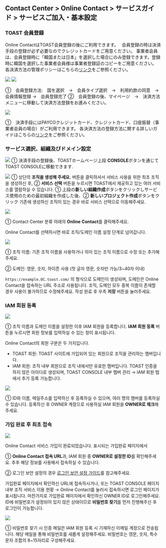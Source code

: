 ## Contact Center > Online Contact > サービスガイド > サービスご加入・基本設定 

### TOAST 会員登録

Online ContactはTOAST会員登録の後にご利用できます。　
会員登録の時は決済手段の登録が必ず必要なのでクレジットカードをご用意ください。
事業者会員は、会員登録時に「韓国または日本」を選択した場合にのみ登録できます。登録時に韓国を選択した事業者会員様は事業者登録証のコピーをご用意ください。
各決済方法の管理ポリシーはこちらの[リンク](https://docs.toast.com/ja/TOAST/ja/user-guide/#_8)をご参照ください。

![](http://static.toastoven.net/prod_contact_center/1.3.1-(1).png)
![](http://static.toastoven.net/prod_contact_center/1.3.1–(2).png)

①　会員登録方法:　国を選択　→　会員タイプ選択　→　利用約款の同意　→　会員情報登録 →　会員登録完了
②　会員登録の後、マイページ　→　決済方法メニューに移動して決済方法登録をお進みください。　

![](http://static.toastoven.net/prod_contact_center/1.3.1-(3).png)

①　決済手段にはPAYCOクレジットカード、クレジットカード、口座振替（事業者会員の場合）がご利用できます。
各決済方法の登録方法に関する詳しいガイドはこちらの[リンク](https://docs.toast.com/ja/TOAST/ja/user-guide/#_9)をご参照ください。

### サービス選択、組織及びドメイン設定

![](http://static.toastoven.net/prod_contact_center/1.3.2-(1).png)
① 決済手段の登録後、TOASTホームページ上段 **CONSOLE**ボタンを通じてTOAST CONSOLEに移動できます. 

![](http://static.toastoven.net/prod_contact_center/1.3.2-(2).png)
① 상단의 **조직을 생성해 주세요.** 버튼을 클릭하셔서 서비스 사용을 위한 최초 조직을 생성하신 후, ② **서비스 선택** 버튼을 누르시면 TOAST에서 제공하고 있는 여러 서비스를 열람하실 수 있습니다. 
① 上段の**新しい組織作成**ボタンをクリックしサービス使用のための最初組織を作成した後、② **新しいプロジェクト作成**ボタンをクリック
기존에 생성하신 조직이 있는 경우 바로 서비스 선택으로 이동해주세요.

![](http://static.toastoven.net/prod_contact_center/1.3.2-(3).png)

① Contact Center 분류 아래의 **Online Contact**를 클릭해주세요. 

Online Contact를 선택하시면 바로 조직/도메인 이름 설정 단계로 넘어갑니다.

![](http://static.toastoven.net/prod_contact_center/1.3.2-(4).png)

① 조직 이름: 기존 조직 이름을 사용하거나 의미 있는 조직 이름으로 수정 또는 추가해주세요.

② 도메인: 영문, 숫자, 하이픈 사용 (첫 글자 영문, 숫자만 가능/3~40자 이내)

`https://example.OC.toast.com/` 의 형식으로 도메인이 생성되며, 도메인은 Online Contact을 접속하는 URL 주소로 사용됩니다.
조직, 도메인 모두 중복 이름이 존재할 경우 사용이 불가하므로 수정해주세요. 작성 완료 후 우측 **저장** 버튼을 눌러주세요.



### IAM 회원 등록

![](http://static.toastoven.net/prod_contact_center/1.3.3-(1).png)

① 조직 이름과 도메인 이름을 설정한 이후 IAM 회원을 등록합니다. **IAM 회원 등록** 버튼을 누르시면 회원 정보를 입력하실 수 있는 창이 표시됩니다.

Online Contact의 회원 구분은 두 가지입니다. 
* TOAST 회원: TOAST 사이트에 가입되어 있는 회원으로 조직을 관리하는 멤버입니다.
* IAM 회원: 조직 내부 회원으로 조직 내에서만 유효한 멤버입니다. TOAST 인증을 하지 않은 아이디로 생성되며, TOAST CONSOLE 내부 멤버 관리 → IAM 회원 탭에서 추가 등록 가능합니다.

![](http://static.toastoven.net/prod_contact_center/1.3.3-(2).png)

① ID와 이름, 메일주소를 입력하신 후 등록하실 수 있으며, 여러 명의 멤버를 등록하실 수 있습니다. 등록하신 후 OWNER 계정으로 사용하실 IAM 회원을 **OWNER로 체크**해주세요.

### 가입 완료 후 최초 접속

![](http://static.toastoven.net/prod_contact_center/1.3.4-(1).png)

Online Contact 서비스 가입이 완료되었습니다. 표시되는 가입완료 페이지에서 

① **Online Contact 접속 URL**과, IAM 회원 중 **OWNER로 설정한 ID**를 확인해주세요. 추후 해당 정보를 사용해서 접속하실 수 있습니다.

② 로그인 보안 설정의 경우 [로그인 보안 설정 가이드](https://docs.toast.com/ko/TOAST/ko/console-guide/#iam)를 참고해주세요. 

가입완료 페이지에서 확인하신 URL에 접속하시거나, 또는 TOAST CONSOLE 페이지 내부 조직 서비스 이용 현황 → Online Contact를 눌러서 접속하시면 로그인 페이지가 표시됩니다. 
마찬가지로 가입완료 페이지에서 확인하신 OWNER ID로 로그인해주세요. ID에 비밀번호가 설정되어 있지 않은 상태이므로 **비밀번호 찾기**를 먼저 진행해주신 후 로그인이 가능합니다.

![](http://static.toastoven.net/prod_contact_center/1.3.4-(2).png)

① 비밀번호 찾기 시 인증 메일은 IAM 회원 등록 시 기재하신 이메일 계정으로 전송됩니다. 해당 메일을 통해 비밀번호를 새롭게 설정해주세요.
비밀번호는 영문, 숫자, 특수문자 조합의 8~15자리로 구성해주세요.
